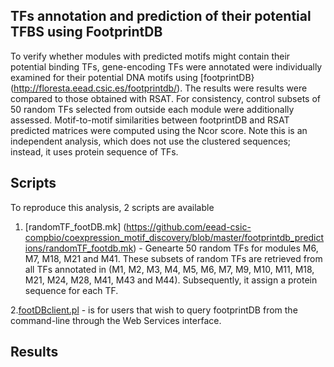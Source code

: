 ## TFs annotation and prediction of their potential TFBS using FootprintDB

To verify whether modules with predicted motifs might contain their potential binding TFs, gene-encoding TFs were annotated were individually examined for their potential DNA motifs using [footprintDB}(http://floresta.eead.csic.es/footprintdb/).
The results were results were compared to those obtained with RSAT.
For consistency, control subsets of 50 random TFs selected from outside each module were additionally assessed. 
Motif-to-motif similarities between footprintDB and RSAT predicted matrices were computed using the Ncor score. 
Note this is an independent analysis, which does not use the clustered sequences; instead, it uses protein sequence of TFs. 


## Scripts
To reproduce this analysis, 2 scripts are available
1. [randomTF_footDB.mk] (https://github.com/eead-csic-compbio/coexpression_motif_discovery/blob/master/footprintdb_predictions/randomTF_footdb.mk) - Genearte 50 random TFs for modules M6, M7, M18, M21 and M41. These subsets of random TFs are retrieved from all TFs annotated in 
(M1, M2, M3, M4, M5, M6, M7, M9, M10, M11, M18, M21, M24, M28, M41, M43 and M44). Subsequently, it assign a protein sequence for each TF.

2.[footDBclient.pl](https://github.com/eead-csic-compbio/footprintDBclient/blob/main/footDBclient.pl) - is for users that wish to query footprintDB from the command-line through the Web Services interface.


## Results
